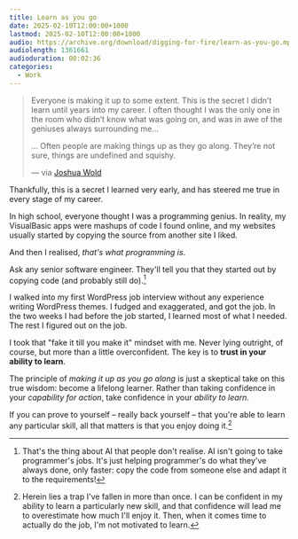 ```yaml
---
title: Learn as you go
date: 2025-02-10T12:00:00+1000
lastmod: 2025-02-10T12:00:00+1000
audio: https://archive.org/download/digging-for-fire/learn-as-you-go.mp3
audiolength: 1361661
audioduration: 00:02:36
categories:
  - Work
---
```


> Everyone is making it up to some extent. This is the secret I didn’t learn until years into my career. I often thought I was the only one in the room who didn’t know what was going on, and was in awe of the geniuses always surrounding me... 
>
> ... Often people are making things up as they go along. They’re not sure, things are undefined and squishy.
>
> — via [Joshua Wold](https://joshuawold.com/making-it-up/)

Thankfully, this is a secret I learned very early, and has steered me true in every stage of my career.

In high school, everyone thought I was a programming genius. In reality, my VisualBasic apps were mashups of code I found online, and my websites usually started by copying the source from another site I liked.

And then I realised, *that's what programming is*.

<!--more-->

Ask any senior software engineer. They'll tell you that they started out by copying code (and probably still do).[^1]

I walked into my first WordPress job interview without any experience writing WordPress themes. I fudged and exaggerated, and got the job. In the two weeks I had before the job started, I learned most of what I needed. The rest I figured out on the job.

I took that "fake it till you make it" mindset with me. Never lying outright, of course, but more than a little overconfident. The key is to **trust in your ability to learn**.

The principle of *making it up as you go along* is just a skeptical take on this true wisdom: become a lifelong learner. Rather than taking confidence in your *capability for action*, take confidence in your *ability to learn*.

If you can prove to yourself – really back yourself – that you're able to learn any particular skill, all that matters is that you enjoy doing it.[^2]

[^1]: That's the thing about AI that people don't realise. AI isn't going to take programmer's jobs. It's just helping programmer's do what they've always done, only faster: copy the code from someone else and adapt it to the requirements!

[^2]: Herein lies a trap I've fallen in more than once. I can be confident in my ability to learn a particularly new skill, and that confidence will lead me to overestimate how much I'll enjoy it. Then, when it comes time to actually do the job, I'm not motivated to learn.